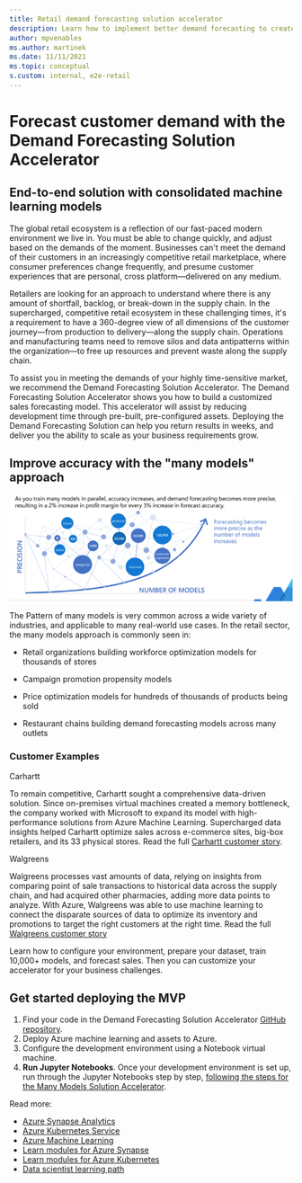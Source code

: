 ```yaml
---
title: Retail demand forecasting solution accelerator
description: Learn how to implement better demand forecasting to create meaningful gains in your retail environment
author: mpvenables
ms.author: martinek
ms.date: 11/11/2021
ms.topic: conceptual
s.custom: internal, e2e-retail
---
```


# Forecast customer demand with the Demand Forecasting Solution Accelerator

## End-to-end solution with consolidated machine learning models

The global retail ecosystem is a reflection of our fast-paced modern environment we live in. You must be able to change quickly, and adjust based on the demands of the moment. Businesses can't meet the
demand of their customers in an increasingly competitive retail marketplace, where consumer preferences change frequently, and presume customer experiences that are personal, cross platform—delivered on any medium.

Retailers are looking for an approach to understand where there is any amount of shortfall, backlog, or break-down in the supply chain. In the supercharged, competitive retail ecosystem in these challenging times, it's a requirement to have a 360-degree view of all dimensions of the customer journey—from production to delivery—along the supply chain. Operations and manufacturing teams need to remove silos and data antipatterns within the organization—to free up resources and prevent waste along the supply chain.

To assist you in meeting the demands of your highly time-sensitive market, we recommend the Demand Forecasting Solution Accelerator. The Demand Forecasting Solution Accelerator shows you how to build a customized sales forecasting model. This
accelerator will assist by reducing development time through pre-built, pre-configured assets. Deploying the Demand Forecasting Solution can help you return results in weeks, and deliver you the ability to scale as your business requirements grow.

## Improve accuracy with the "many models" approach

[ ![Many models demand forecasting approach](./media/many-models-demand-forecasting-approach.png) ](./media/many-models-demand-forecasting-approach.png#lightbox)

The Pattern of many models is very common across a wide variety of industries,
and applicable to many real-world use cases. In the retail sector, the many
models approach is commonly seen in:

- Retail organizations building workforce optimization models for thousands of stores

- Campaign promotion propensity models

- Price optimization models for hundreds of thousands of products being sold

- Restaurant chains building demand forecasting models across many outlets

### Customer Examples

Carhartt

To remain competitive, Carhartt sought a comprehensive data-driven solution. Since on-premises virtual machines created a memory bottleneck, the company worked with Microsoft to expand its model with high-performance solutions from Azure Machine Learning. Supercharged data insights helped Carhartt optimize sales across e-commerce sites, big-box retailers, and its 33 physical stores. Read the full [Carhartt customer story](https://customers.microsoft.com/story/816179-carhartt-retailers-azure).

Walgreens

Walgreens processes vast amounts of data, relying on insights from comparing point of sale transactions to historical data across the supply chain, and had acquired other pharmacies, adding more data points to analyze. With Azure, Walgreens was able to use machine learning to connect the disparate sources of data to optimize its inventory and promotions to target the right customers at the right time. Read the full [Walgreens customer story](https://customers.microsoft.com/story/1411448755996187154-walgreens-health-provider-azure)

Learn how to configure your environment, prepare your dataset, train 10,000+ models, and forecast sales. Then you can customize your accelerator for your business challenges.

## Get started deploying the MVP

1. Find your code in the Demand Forecasting Solution Accelerator [GitHub repository](https://github.com/microsoft/solution-accelerator-many-models).
2. Deploy Azure machine learning and assets to Azure.
3. Configure the development environment using a Notebook virtual machine.
4. **Run Jupyter Notebooks**. Once your development environment is set up, run through the
    Jupyter Notebooks step by step, [following the steps for the Many Models Solution Accelerator](https://github.com/microsoft/solution-accelerator-many-models).

Read more:

- [Azure Synapse Analytics](/azure/synapse-analytics/)
- [Azure Kubernetes Service](/azure/aks/)
- [Azure Machine Learning](/azure/machine-learning/overview-what-is-azure-ml)
- [Learn modules for Azure Synapse](/training/browse/?terms=synapse)
- [Learn modules for Azure Kubernetes](/training/browse/?terms=kubernetes)
- [Data scientist learning path](/training/browse/?roles=data-scientist)
